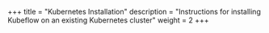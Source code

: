 +++
title = "Kubernetes Installation"
description = "Instructions for installing Kubeflow on an existing Kubernetes cluster"
weight = 2
+++
